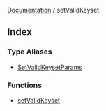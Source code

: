 [Documentation](../README.md) / setValidKeyset

## Index

### Type Aliases

- [SetValidKeysetParams](type-aliases/SetValidKeysetParams.md)

### Functions

- [setValidKeyset](functions/setValidKeyset.md)
